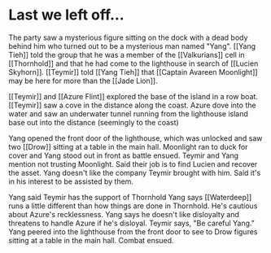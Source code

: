 # **Last we left off…**

The party saw a mysterious figure sitting on the dock with a dead body behind him who turned out to be a mysterious man named "Yang". [[Yang Tieh]] told the group that he was a member of the [[Valkurians]] cell in [[Thornhold]] and that he had come to the lighthouse in search of [[Lucien Skyhorn]]. [[Teymir]] told [[Yang Tieh]] that  [[Captain Avareen Moonlight]] may be here for more than the [[Jade Lion]].

[[Teymir]] and [[Azure Flint]] explored the base of the island in a row boat. [[Teymir]] saw a cove in the distance along the coast. Azure dove into the water and saw an underwater tunnel running from the lighthouse island base out into the distance (seemingly to the coast)

Yang opened the front door of the lighthouse, which was unlocked and saw two [[Drow]] sitting at a table in the main hall. Moonlight ran to duck for cover and Yang stood out in front as battle ensued. Teymir and Yang mention not trusting Moonlight. Said their job is to find Lucien and recover the asset. Yang doesn't like the company Teymir brought with him. Said it's in his interest to be assisted by them.

Yang said Teymir has the support of Thornhold Yang says [[Waterdeep]] runs a little different than how things are done in Thornhold. He's cautious about Azure's recklessness. Yang says he doesn't like disloyalty and threatens to handle Azure if he's disloyal. Teymir says, "Be careful Yang." Yang peered into the lighthouse from the front door to see to Drow figures sitting at a table in the main hall. Combat ensued.